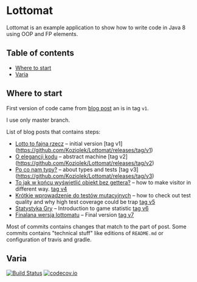 # Lottomat

Lottomat is an example application to show how to write code in Java 8 using OOP and FP elements.
 
## Table of contents
 - [Where to start](#Where-to-start)
 - [Varia](#Varia)
 
 
## Where to start 

First version of code came from [blog post](http://koziolekweb.pl/2016/05/08/lotto-to-fajna-rzecz/) an is in tag `v1`.

I use only master branch.

List of blog posts that contains steps:

+ [Lotto to fajna rzecz](http://koziolekweb.pl/2016/05/08/lotto-to-fajna-rzecz/) – initial version [tag v1]
(https://github.com/Koziolek/Lottomat/releases/tag/v1)
+ [O elegancji kodu](http://koziolekweb.pl/2016/05/09/o-elegancji-kodu/) – abstract machine [tag v2]
(https://github.com/Koziolek/Lottomat/releases/tag/v2)
+ [Po co nam typy?](http://koziolekweb.pl/2016/05/10/po-co-nam-typy/) – about types and tests [tag v3]
(https://github.com/Koziolek/Lottomat/releases/tag/v3)
+ [To jak w końcu wyświetlić obiekt bez gettera?](http://koziolekweb.pl/2016/05/11/to-jak-w-koncu-wyswietlic-obiekt-bez-gettera/) – how to make visitor in different 
way. [tag v4](https://github.com/Koziolek/Lottomat/releases/tag/v4)
+ [Krótkie wprowadzenie do testów mutacyjnych](http://koziolekweb.pl/2016/05/12/krotkie-wprowadzenie-do-testow-mutacyjnych/) – how to check out test quality and why high test coverage could be trap [tag v5](https://github.com/Koziolek/Lottomat/releases/tag/v5)
+ [Statystyka Gry](http://koziolekweb.pl/2016/05/13/statystyka-gry/) – Introduction to game statistic [tag v6](https://github.com/Koziolek/Lottomat/releases/tag/v6)
+ [Finalana wersja lottomatu](http://koziolekweb.pl/2016/05/13/finalna-wersja-lottomatu/) – Final version [tag v7](https://github.com/Koziolek/Lottomat/releases/tag/v7)

Most of commits contains changes that match to the part of post. Some commits contains "technical stuff" like 
editions of `README.md` or configuration of travis and gradle. 

## Varia

[![Build Status](https://travis-ci.org/Koziolek/Lottomat.svg?branch=master)](https://travis-ci.org/Koziolek/Lottomat)
[![codecov.io](https://codecov.io/github/Koziolek/Lottomat/coverage.svg?branch=master)](https://codecov.io/github/Koziolek/Lottomat?branch=master) 


